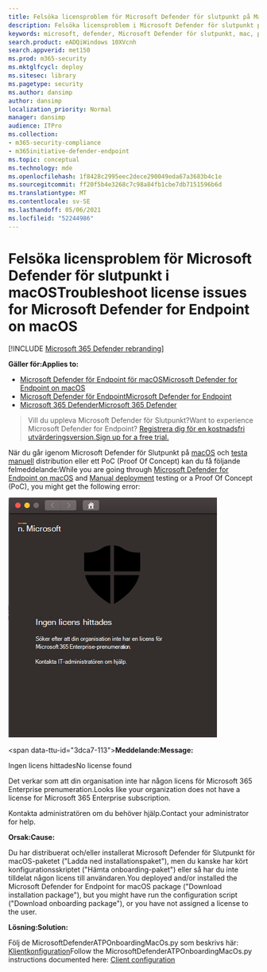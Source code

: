 ```yaml
---
title: Felsöka licensproblem för Microsoft Defender för slutpunkt på Mac
description: Felsöka licensproblem i Microsoft Defender för slutpunkt på Mac.
keywords: microsoft, defender, Microsoft Defender för slutpunkt, mac, prestanda
search.product: eADQiWindows 10XVcnh
search.appverid: met150
ms.prod: m365-security
ms.mktglfcycl: deploy
ms.sitesec: library
ms.pagetype: security
ms.author: dansimp
author: dansimp
localization_priority: Normal
manager: dansimp
audience: ITPro
ms.collection:
- m365-security-compliance
- m365initiative-defender-endpoint
ms.topic: conceptual
ms.technology: mde
ms.openlocfilehash: 1f8428c2995eec2dece290049eda67a3683b4c1e
ms.sourcegitcommit: ff20f5b4e3268c7c98a84fb1cbe7db7151596b6d
ms.translationtype: MT
ms.contentlocale: sv-SE
ms.lasthandoff: 05/06/2021
ms.locfileid: "52244986"
---
```

# <a name="troubleshoot-license-issues-for-microsoft-defender-for-endpoint-on-macos"></a><span data-ttu-id="3dca7-104">Felsöka licensproblem för Microsoft Defender för slutpunkt i macOS</span><span class="sxs-lookup"><span data-stu-id="3dca7-104">Troubleshoot license issues for Microsoft Defender for Endpoint on macOS</span></span>

[!INCLUDE [Microsoft 365 Defender rebranding](../../includes/microsoft-defender.md)]


<span data-ttu-id="3dca7-105">**Gäller för:**</span><span class="sxs-lookup"><span data-stu-id="3dca7-105">**Applies to:**</span></span>

- [<span data-ttu-id="3dca7-106">Microsoft Defender för Endpoint för macOS</span><span class="sxs-lookup"><span data-stu-id="3dca7-106">Microsoft Defender for Endpoint on macOS</span></span>](microsoft-defender-endpoint-mac.md)
- [<span data-ttu-id="3dca7-107">Microsoft Defender för Endpoint</span><span class="sxs-lookup"><span data-stu-id="3dca7-107">Microsoft Defender for Endpoint</span></span>](https://go.microsoft.com/fwlink/p/?linkid=2154037)
- [<span data-ttu-id="3dca7-108">Microsoft 365 Defender</span><span class="sxs-lookup"><span data-stu-id="3dca7-108">Microsoft 365 Defender</span></span>](https://go.microsoft.com/fwlink/?linkid=2118804)

> <span data-ttu-id="3dca7-109">Vill du uppleva Microsoft Defender för Slutpunkt?</span><span class="sxs-lookup"><span data-stu-id="3dca7-109">Want to experience Microsoft Defender for Endpoint?</span></span> [<span data-ttu-id="3dca7-110">Registrera dig för en kostnadsfri utvärderingsversion.</span><span class="sxs-lookup"><span data-stu-id="3dca7-110">Sign up for a free trial.</span></span>](https://www.microsoft.com/microsoft-365/windows/microsoft-defender-atp?ocid=docs-wdatp-exposedapis-abovefoldlink)

<span data-ttu-id="3dca7-111">När du går igenom Microsoft Defender för Slutpunkt på [macOS](microsoft-defender-endpoint-mac.md) och [testa manuell](mac-install-manually.md) distribution eller ett PoC (Proof Of Concept) kan du få följande felmeddelande:</span><span class="sxs-lookup"><span data-stu-id="3dca7-111">While you are going through [Microsoft Defender for Endpoint on macOS](microsoft-defender-endpoint-mac.md) and [Manual deployment](mac-install-manually.md) testing or a Proof Of Concept (PoC), you might get the following error:</span></span>

![Bild på licensfel](images/no-license-found.png)

<span data-ttu-id="3dca7-113&quot;>**Meddelande:**</span><span class=&quot;sxs-lookup&quot;><span data-stu-id=&quot;3dca7-113&quot;>**Message:**</span></span> 

<span data-ttu-id=&quot;3dca7-114&quot;>Ingen licens hittades</span><span class=&quot;sxs-lookup&quot;><span data-stu-id=&quot;3dca7-114&quot;>No license found</span></span>

<span data-ttu-id=&quot;3dca7-115&quot;>Det verkar som att din organisation inte har någon licens för Microsoft 365 Enterprise prenumeration.</span><span class=&quot;sxs-lookup&quot;><span data-stu-id=&quot;3dca7-115&quot;>Looks like your organization does not have a license for Microsoft 365 Enterprise subscription.</span></span>

<span data-ttu-id=&quot;3dca7-116&quot;>Kontakta administratören om du behöver hjälp.</span><span class=&quot;sxs-lookup&quot;><span data-stu-id=&quot;3dca7-116&quot;>Contact your administrator for help.</span></span>

<span data-ttu-id=&quot;3dca7-117&quot;>**Orsak:**</span><span class=&quot;sxs-lookup&quot;><span data-stu-id=&quot;3dca7-117&quot;>**Cause:**</span></span> 

<span data-ttu-id=&quot;3dca7-118&quot;>Du har distribuerat och/eller installerat Microsoft Defender för Slutpunkt för macOS-paketet (&quot;Ladda ned installationspaket"), men du kanske har kört konfigurationsskriptet ("Hämta onboarding-paket") eller så har du inte tilldelat någon licens till användaren.</span><span class="sxs-lookup"><span data-stu-id="3dca7-118">You deployed and/or installed the Microsoft Defender for Endpoint for macOS package ("Download installation package"), but you might have run the configuration script ("Download onboarding package"), or you have not assigned a license to the user.</span></span>

<span data-ttu-id="3dca7-119">**Lösning:**</span><span class="sxs-lookup"><span data-stu-id="3dca7-119">**Solution:**</span></span>

<span data-ttu-id="3dca7-120">Följ de MicrosoftDefenderATPOnboardingMacOs.py som beskrivs här: [Klientkonfiguration](mac-install-manually.md#client-configuration)</span><span class="sxs-lookup"><span data-stu-id="3dca7-120">Follow the MicrosoftDefenderATPOnboardingMacOs.py instructions documented here: [Client configuration](mac-install-manually.md#client-configuration)</span></span>
